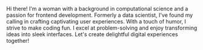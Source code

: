 Hi there! I'm a woman with a background in computational science and a passion for frontend development. 
Formerly a data scientist, I've found my calling in crafting captivating user experiences.
With a touch of humor, I strive to make coding fun. 
I excel at problem-solving and enjoy transforming ideas into sleek interfaces.
Let's create delightful digital experiences together!
